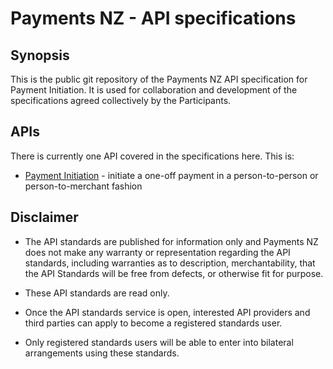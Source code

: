 # Payments NZ - API specifications

## Synopsis

This is the public git repository of the Payments NZ API specification for Payment Initiation.  It is used for collaboration and development of the specifications agreed collectively by the Participants.

## APIs

There is currently one API covered in the specifications here.  This is:

* [Payment Initiation](payment-initiation-nz-swagger.yaml) - initiate a one-off payment in a person-to-person or person-to-merchant fashion

## Disclaimer

* The API standards are published for information only and Payments NZ does not make any warranty or representation regarding the API standards, including warranties as to description, merchantability, that the API Standards will be free from defects, or otherwise fit for purpose.

* These API standards are read only.

* Once the API standards service is open, interested API providers and third parties can apply to become a registered standards user.

* Only registered standards users will be able to enter into bilateral arrangements using these standards.
